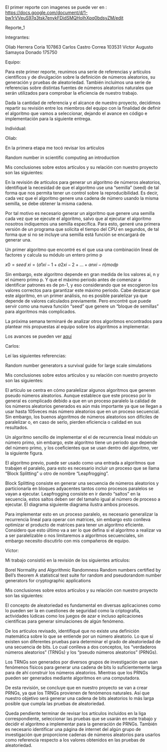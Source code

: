 
El primer reporte con imagenes se puede ver en : https://docs.google.com/document/d/1-bw1rVVeuS97q3tsk7enykFDidSMQHoIhXpq0bdsyZM/edit


Reporte_1

Integrantes:

Oliab Herrera Coria 107863
Carlos Castro Correa 103531
Víctor Augusto Samayoa Donado 175750

Equipo:

Para este primer reporte, reunimos una serie de referencias y artículos científicos y de divulgación sobre la definición de números aleatorios, su generación y pruebas de aleatoriedad. También incluímos una serie de referencias sobre distintas fuentes de números aleatorios naturales que serán utilizados para comprobar la eficiencia de nuestro trabajo.

Dada la cantidad de referencia y el alcance de nuestro proyecto, decidimos repartir su revisión entre los miembros del equipo con la finalidad de definir el algoritmo que vamos a seleccionar, dejando el avance en código e implementación para la siguiente entrega.


Individual: 

Oliab:

En la primera etapa me tocó revisar los artículos

Random number in scientific computing an introduction

Mis conclusiones sobre estos artículos y su relación con nuestro proyecto son las siguientes:

En la revisión de artículos para generar un algoritmo de números aleatorios, identifiqué la necesidad de que el algoritmo use una “semilla” (seed) de tal forma que nos permita tener un control sobre la reproducibilidad. Es decir, cada vez que el algoritmo genere una cadena de número usando la misma semilla, se debe obtener la misma cadena. 

Por tal motivo es necesario generar un algoritmo que genere una semilla cada vez que se ejecute el algoritmo, salvo que al ejecutar el algoritmo nosotros indiquemos una semilla específica. Para esto, generé una primera versión de un programa que solicita el tiempo del CPU en segundos, de tal forma que si no se incluye una semilla está función se encargará de generar una.

Un primer algoritmo que encontré es el que usa una combinación lineal de factores y calcula su módulo un entero primo p

$x0=seed$
$xi= (a1xi-1 + a2xi-2 +... + anxi-n ) mod p$

Sin embargo, este algoritmo depende en gran medida de los valores ai, n y el número primo p. Y que el máximo periodo antes de comenzar a identificar patrones es de pn-1, y eso considerando que se escogieron los valores correctos para garantizar este máximo periodo. Cabe destacar que este algoritmo, en un primer análisis, no es posible paralelizar ya que depende de valores calculados previamente. Pero encontré que puede servir como una nueva función “seed” que genere un “bloque de semillas” para algoritmos más complicados.

La próxima semana terminaré de analizar otros algoritmos encontrados para plantear mis propuestas al equipo sobre los algoritmos a implementar.

Los avances se pueden ver [aquí](https://github.com/oliab/analisis-numerico-computo-cientifico/tree/mno-2018-1/proyecto_final/proyectos/equipos/equipo_12/avance_17_04_18/codigo)


Carlos:

Leí las siguientes referencias:

Random number generators a survival guide for large scale simulations

Mis conclusiones sobre estos artículos y su relación con nuestro proyecto son las siguientes:

El artículo se centra en cómo paralelizar algunos algoritmos que generen pseudo números aleatorios. Aunque establece que este proceso por lo general es complicado debido a que en un proceso paralelo la calidad de los números aleatorios generados es aún más importante ya que se llegan a usar hasta 105veces más número aleatorios que en un proceso secuencial. Sin embargo, los buenos algoritmos de números aleatorios son difíciles de paralelizar o, en caso de serlo, pierden eficiencia o calidad en sus resultados.

Un algoritmo sencillo de implementar el el de recurrencia lineal módulo un número primo, sin embargo, este algoritmo tiene un periodo que depende del número primo, y los coeficientes que se usan dentro del algoritmo, ver la siguiente figura.

El algoritmo previo, puede ser usado como una entrada a algoritmos que trabajen el paralelo, para esto es necesario incluir un proceso que se llama “Block Splitting” u otro de nombre “Leapfrogging”.

Block Splitting consiste en generar una secuencia de números aleatorios y particionarla en bloques adyacentes tantos como procesos paralelos se vayan a ejecutar. Leapfrogging consiste en ir dando “saltos” en la secuencia, estos saltos deben ser del tamaño igual al número de proceso a ejecutar. El diagrama siguiente diagrama ilustra ambos procesos.



Para implementar esto en un proceso paralelo, es necesario generalizar la recurrencia  lineal para operar con matrices, sin embargo esto conlleva optimizar el producto de matrices para tener un algoritmo eficiente. Considero que esto último va a ser lo que defina si el algoritmo a realizar va a ser paralelizable o nos limitaremos a algoritmos secuenciales, sin embargo necesito discutirlo con mis compañeros de equipo.


Víctor:

Mi trabajo consistió en la revisión de los siguientes artículos:

Borel Normality and Algorithmic Randomness
Random numbers certified by Bell’s theorem
A statistical test suite for random and pseudorandom number generators for cryptographic applications

Mis conclusiones sobre estos artículos y su relación con nuestro proyecto son las siguientes:

El concepto de aleatoriedad es fundamental en diversas aplicaciones como lo pueden ser la en cuestiones de seguridad como la criptografía, actividades lúdicas como los juegos de azar e incluso aplicaciones científicas para generar simulaciones de algún fenómeno.

De los artículos revisado, identifiqué que no existe una definición matemática sobre lo que se entiende por un número aleatorio. Lo que sí existen son diferentes pruebas para determinar el grado de aleatoriedad de una secuencia de bits. Lo cual conlleva a dos conceptos, los “verdaderos números aleatorios” (TRNGs) y los “pseudo números aleatorios” (PRNGs).

Los TRNGs son generados por diversos grupos de investigación que usan fenómenos físicos para generar una cadena de bits lo suficientemente larga para de ahí construir los números aleatorios. Mientras que los PRNGs pueden ser generados mediante algoritmos en una computadora.

De esta revisión, se concluye que en nuestro proyecto se van a crear PRNGs, ya que los TRNGs provienen de fenómenos naturales. Así que nuestro objetivo será generar una cadena de bits aleatorios lo más larga posible que cumpla las pruebas de aleatoriedad.

Queda pendiente terminar de revisar los artículos incluidos en la liga correspondiente, seleccionar las pruebas que se usarán en este trabajo y decidir el algoritmo a implementar para la generación de PRNGs. También es necesario identificar una página de internet del algún grupo de investigación que proporcione cadenas de números aleatorios para usarlos como referencia respecto a los valores obtenidos en las pruebas de aleatoriedad.
